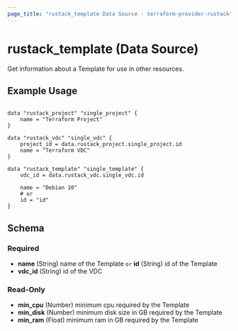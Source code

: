 ```yaml
---
page_title: "rustack_template Data Source - terraform-provider-rustack"
---
```

# rustack_template (Data Source)

Get information about a Template for use in other resources. 

## Example Usage

```hcl

data "rustack_project" "single_project" {
    name = "Terraform Project"
}

data "rustack_vdc" "single_vdc" {
    project_id = data.rustack_project.single_project.id
    name = "Terraform VDC"
}

data "rustack_template" "single_template" {
    vdc_id = data.rustack_vdc.single_vdc.id
    
    name = "Debian 10"
    # or
    id = "id"
}

```

## Schema

### Required

- **name** (String) name of the Template `or` **id** (String) id of the Template
- **vdc_id** (String) id of the VDC

### Read-Only

- **min_cpu** (Number) minimum cpu required by the Template
- **min_disk** (Number) minimum disk size in GB required by the Template
- **min_ram** (Float) minimum ram in GB required by the Template
